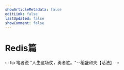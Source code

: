```yaml
---
showArticleMetadata: false
editLink: false
lastUpdated: false
showComment: false
---
```


# Redis篇

::: tip 笔者说
"人生这场仗，勇者胜。"--稻盛和夫【活法】
:::